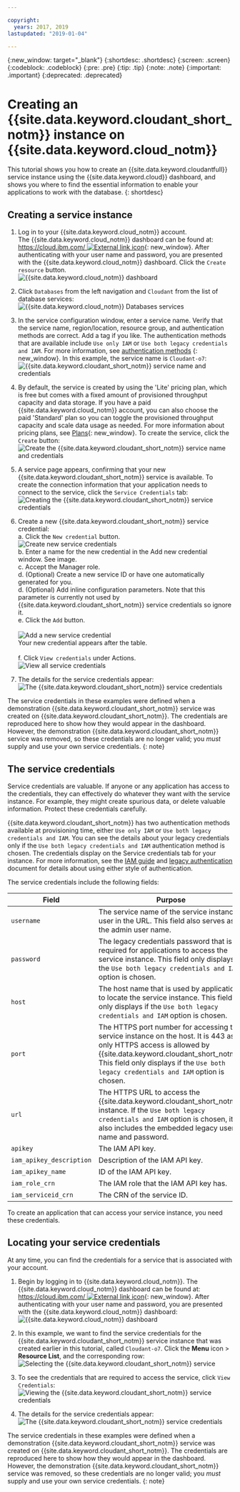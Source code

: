 ```yaml
---

copyright:
  years: 2017, 2019
lastupdated: "2019-01-04"

---
```


{:new_window: target="_blank"}
{:shortdesc: .shortdesc}
{:screen: .screen}
{:codeblock: .codeblock}
{:pre: .pre}
{:tip: .tip}
{:note: .note}
{:important: .important}
{:deprecated: .deprecated}

<!-- Acrolinx: 2018-09-19 -->

# Creating an {{site.data.keyword.cloudant_short_notm}} instance on {{site.data.keyword.cloud_notm}}

This tutorial shows you how to create an {{site.data.keyword.cloudantfull}}
service instance using the {{site.data.keyword.cloud}} dashboard,
and shows you where to find the essential information to enable your applications
to work with the database.
{: shortdesc} 

## Creating a service instance

1.  Log in to your {{site.data.keyword.cloud_notm}} account.<br/>
    The {{site.data.keyword.cloud_notm}} dashboard can be found at:
    [https://cloud.ibm.com/ ![External link icon](../images/launch-glyph.svg "External link icon")](https://cloud.ibm.com/){: new_window}.
    After authenticating with your user name and password,
    you are presented with the {{site.data.keyword.cloud_notm}} dashboard. Click the `Create resource` button. <br/>
    ![{{site.data.keyword.cloud_notm}} dashboard](images/img0001.png)

2.  Click `Databases` from the left navigation and `Cloudant` from the list of database services:<br/>
    ![{{site.data.keyword.cloud_notm}} Databases services](images/img0003.png)<br/>

3.  In the service configuration window, enter a service name. Verify that the service name, region/location, resource group, and authentication methods are correct. Add a tag if you like. The authentication methods that are available include `Use only IAM` or `Use both legacy credentials and IAM`. For more information, see [authentication methods](../guides/iam.html#ibm-cloud-identity-and-access-management-iam-)
{: new_window}. 
    In this example, the service name is `Cloudant-o7`:<br/>
    ![{{site.data.keyword.cloudant_short_notm}} service name and credentials](images/img0005.png)

4.  By default, the service is created by using the 'Lite' pricing plan, which is free but comes with a fixed amount of provisioned throughput capacity and data storage. If you have a paid {{site.data.keyword.cloud_notm}} account, you can also choose the paid 'Standard' plan so you can toggle the provisioned throughput capacity and scale data usage as needed. For more information about pricing plans, see [Plans](../offerings/bluemix.html#plans){: new_window}. To create the service, click the `Create` button: <br/>
    ![Create the {{site.data.keyword.cloudant_short_notm}} service name and credentials](images/img0006.png)

5.  A service page appears,
    confirming that your new {{site.data.keyword.cloudant_short_notm}} service is available.
    To create the connection information that your application needs to connect to the service,
    click the `Service Credentials` tab:<br/>
    ![Creating the {{site.data.keyword.cloudant_short_notm}} service credentials](images/img0007.png)

6.  Create a new {{site.data.keyword.cloudant_short_notm}} service credential:
  <br>a. Click the `New credential` button.
  <br>![Create new service credentials](images/img0050.png)
  <br>b. Enter a name for the new credential in the Add new credential window. See image.
  <br>c. Accept the Manager role.
  <br>d. (Optional) Create a new service ID or have one automatically generated for you. 
  <br>d. (Optional) Add inline configuration parameters. Note that this parameter is currently not used by {{site.data.keyword.cloudant_short_notm}} service credentials so ignore it. 
  <br>e. Click the `Add` button. </br>
  <br>![Add a new service credential](images/img0051.png)
  <br>Your new credential appears after the table.</br>
  <br>f. Click `View credentials` under Actions.
  <br>![View all service credentials](images/img0052.png)

7.  The details for the service credentials appear:<br/>
    ![The {{site.data.keyword.cloudant_short_notm}} service credentials](images/img0009.png)

The service credentials in these examples were defined when a demonstration {{site.data.keyword.cloudant_short_notm}} service was created on {{site.data.keyword.cloudant_short_notm}}. The credentials are reproduced here to show how they would appear in the dashboard. However, the demonstration {{site.data.keyword.cloudant_short_notm}} service was removed, so these credentials are no longer valid; you _must_ supply and use your own service credentials.
{: note}

## The service credentials

Service credentials are valuable. If anyone or any application has access to the credentials, they can effectively do whatever they want with the service instance. For example, they might create spurious data, or delete valuable information. Protect these credentials carefully.
    
{{site.data.keyword.cloudant_short_notm}} has two authentication methods available at provisioning time, either `Use only IAM` or `Use both legacy credentials and IAM`. You can see the details about your legacy credentials only if the `Use both legacy credentials and IAM` authentication method is chosen. The credentials display on the Service credentials tab for your instance. For more information, see the [IAM guide](../guides/iam.html#ibm-cloud-identity-and-access-management-iam-)
 and [legacy authentication](../api/authentication.html#authentication) document for details about using either style of authentication.

The service credentials include the following fields:

Field | Purpose
------|--------
`username` | The service name of the service instance user in the URL. This field also serves as the admin user name. 
`password` | The legacy credentials password that is required for applications to access the service instance. This field only displays if the `Use both legacy credentials and IAM` option is chosen. 
`host` | The host name that is used by applications to locate the service instance. This field only displays if the `Use both legacy credentials and IAM` option is chosen. 
`port` | The HTTPS port number for accessing the service instance on the host. It is 443 as only HTTPS access is allowed by {{site.data.keyword.cloudant_short_notm}}. This field only displays if the `Use both legacy credentials and IAM` option is chosen. 
`url`	| The HTTPS URL to access the {{site.data.keyword.cloudant_short_notm}} instance. If the `Use both legacy credentials and IAM` option is chosen, it also includes the embedded legacy user name and password. 
`apikey` | The IAM API key. 
`iam_apikey_description` | Description of the IAM API key. 
`iam_apikey_name` | ID of the IAM API key.
`iam_role_crn` | The IAM role that the IAM API key has.
`iam_serviceid_crn`	| The CRN of the service ID.

To create an application that can access your service instance, you need these credentials.

## Locating your service credentials

At any time, you can find the credentials for a service that is associated with your account.

1.  Begin by logging in to {{site.data.keyword.cloud_notm}}.
    The {{site.data.keyword.cloud_notm}} dashboard can be found at:
    [https://cloud.ibm.com/ ![External link icon](../images/launch-glyph.svg "External link icon")](https://cloud.ibm.com/){: new_window}.
    After authenticating with your user name and password,
    you are presented with the {{site.data.keyword.cloud_notm}} dashboard:<br/>
    ![{{site.data.keyword.cloud_notm}} dashboard](images/img0001.png)

2.  In this example,
    we want to find the service credentials for the {{site.data.keyword.cloudant_short_notm}}
    service instance that was created earlier in this tutorial,
    called `Cloudant-o7`. Click the **Menu** icon > **Resource List**, and the corresponding row:<br/>
    ![Selecting the {{site.data.keyword.cloudant_short_notm}} service](images/img0011.png)

3.  To see the credentials that are required to access the service,
    click `View Credentials`:<br/>
    ![Viewing the {{site.data.keyword.cloudant_short_notm}} service credentials](images/img0052.png)

4.  The details for the service credentials appear:<br/>
    ![The {{site.data.keyword.cloudant_short_notm}} service credentials](images/img0009.png)

The service credentials in these examples were defined when a demonstration {{site.data.keyword.cloudant_short_notm}} service was created on {{site.data.keyword.cloudant_short_notm}}. The credentials are reproduced here to show how they would appear in the dashboard. However, the demonstration {{site.data.keyword.cloudant_short_notm}} service was removed, so these credentials are no longer valid; you _must_ supply and use your own service credentials.
{: note}

